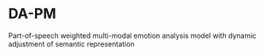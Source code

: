 # DA-PM
Part-of-speech weighted multi-modal emotion analysis model with dynamic adjustment of semantic representation
